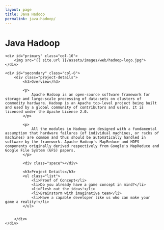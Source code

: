 ```yaml
---
layout: page
title: Java Hadoop
permalink: java-hadoop/
---
```


<div class="page-header">
	<h1 class="page-title">Java Hadoop</h1>
</div>

<div id="main" class="row">
		
	<div id="primary" class="col-10">	
		<img src="{{ site.url }}/assets/images/web/hadoop-logo.jpg">
	</div>
			      		
	<div id="secondary" class="col-6">  			
		<div class="project-details">
			<h3>Overview</h3>

			<p>
				Apache Hadoop is an open-source software framework for storage and large-scale processing of data-sets on clusters of commodity hardware. Hadoop is an Apache top-level project being built and used by a global community of contributors and users. It is licensed under the Apache License 2.0.
			</p>
				      			
			<p>
				All the modules in Hadoop are designed with a fundamental assumption that hardware failures (of individual machines, or racks of machines) are common and thus should be automatically handled in software by the framework. Apache Hadoop's MapReduce and HDFS components originally derived respectively from Google's MapReduce and Google File System (GFS) papers.
			</p>
				      			
			<div class="space"></div>
				      			
  			<h3>Project Details</h3>
  			<ul class="list">
  				<li>Proof of Concept</li> 
				<li>Do you already have a game concept in mind?</li> 
				<li>Flesh out the ideas!</li> 
				<li>Brainstorm with imaginative team</li> 
				<li>Have a capable developer like us who can make your game a reality!</li> 
  			</ul>
				      			
				      			
		</div>	      			
	</div>
</div>